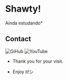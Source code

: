 # Shawty!
Ainda estudando*


## Contact
![GiHub](https://user-images.githubusercontent.com/91706910/209394322-eaac19f5-7d8b-4d6a-9032-abd05714af5f.png)
![YouTube](https://user-images.githubusercontent.com/91706910/209394254-460e1c05-0687-49b2-888b-1c9d6ac8c0b2.png)
- Thank you for your visit.
 
- Enjoy it!シ
